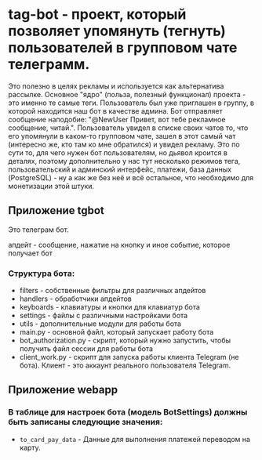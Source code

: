 # tag-bot - проект, который позволяет упомянуть (тегнуть) пользователей в групповом чате телеграмм.
Это полезно в целях рекламы и используется как альтернатива рассылке. Основное "ядро" (польза, полезный функционал) проекта - это именно те самые теги. Пользователь был уже приглашен в группу, в которой находится наш бот в качестве админа. Бот отправляет сообщение наподобие: "@NewUser Привет, вот тебе рекламное сообщение, читай.". Пользователь увидел в списке своих чатов то, что его упомянули в каком-то групповом чате, зашел в этот самый чат (интересно же, кто там ко мне обратился) и увидел рекламу. Это по сути то, для чего нужен бот пользователям, но дьявол кроится в деталях, поэтому дополнительно у нас тут несколько режимов тега, пользовательский и админский интерфейс, платежи, база данных (PostgreSQL) - ну а как же без неё и всё остальное, что необходимо для монетизации этой штуки.

## Приложение tgbot
Это телеграм бот.

апдейт - сообщение, нажатие на кнопку и иное событие, которое получает бот

### Структура бота:
* filters - собственные фильтры для различных апдейтов
* handlers - обработчики апдейтов
* keyboards - клавиатуры и кнопки для клавиатур бота
* settings - файлы с различными настройками бота
* utils - дополнительные модули для работы бота
* main.py - основной файл, который запускает работу бота 
* bot_authorization.py - скрипт, который нужно запустить, чтобы получить файл сессии для работы бота
* client_work.py - скрипт для запуска работы клиента Telegram (не бота). Клиент - это аккаунт реального пользователя Telegram.

## Приложение webapp

### В таблице для настроек бота (модель BotSettings) должны быть записаны следующие значения:
* ```to_card_pay_data``` - Данные для выполнения платежей переводом на карту.
